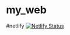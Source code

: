 # my_web

#netlify
[![Netlify Status](https://api.netlify.com/api/v1/badges/2b289104-d23e-4380-992d-a1f39be127e3/deploy-status)](https://app.netlify.com/sites/blissful-easley-6e10b2/deploys)
